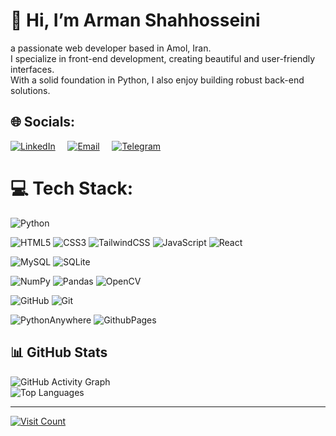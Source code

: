 # 👋 Hi, I’m Arman Shahhosseini
a passionate web developer based in Amol, Iran.  
I specialize in front-end development, creating beautiful and user-friendly interfaces.  
With a solid foundation in Python, I also enjoy building robust back-end solutions.

## 🌐 Socials:
[![LinkedIn](https://img.shields.io/badge/LinkedIn-%230077B5.svg?logo=linkedin&logoColor=white)](https://www.linkedin.com/in/arman-shahhoseini-4447152a0) &nbsp; &nbsp; 
[![Email](https://img.shields.io/badge/Email-%23D14836.svg?logo=gmail&logoColor=white)](mailto:shahhoseiniarman@gmail.com) &nbsp; &nbsp; 
[![Telegram](https://img.shields.io/badge/Telegram-%230077B5.svg?logo=telegram&logoColor=white)](https://t.me/armnre)

# 💻 Tech Stack:
![Python](https://img.shields.io/badge/python-3670A0?style=for-the-badge&logo=python&logoColor=ffdd54)

![HTML5](https://img.shields.io/badge/html5-%23E34F26.svg?style=for-the-badge&logo=html5&logoColor=white) ![CSS3](https://img.shields.io/badge/css3-%231572B6.svg?style=for-the-badge&logo=css3&logoColor=white) ![TailwindCSS](https://img.shields.io/badge/tailwindcss-%2338B2AC.svg?style=for-the-badge&logo=tailwind-css&logoColor=white)  ![JavaScript](https://img.shields.io/badge/javascript-%23323330.svg?style=for-the-badge&logo=javascript&logoColor=%23F7DF1E) ![React](https://img.shields.io/badge/react-%2320232a.svg?style=for-the-badge&logo=react&logoColor=%2361DAFB) 

![MySQL](https://img.shields.io/badge/mysql-4479A1.svg?style=for-the-badge&logo=mysql&logoColor=white) ![SQLite](https://img.shields.io/badge/sqlite-%2307405e.svg?style=for-the-badge&logo=sqlite&logoColor=white)

![NumPy](https://img.shields.io/badge/numpy-%23013243.svg?style=for-the-badge&logo=numpy&logoColor=white) ![Pandas](https://img.shields.io/badge/pandas-%23150458.svg?style=for-the-badge&logo=pandas&logoColor=white) ![OpenCV](https://img.shields.io/badge/opencv-%23white.svg?style=for-the-badge&logo=opencv&logoColor=white)

![GitHub](https://img.shields.io/badge/github-%23121011.svg?style=for-the-badge&logo=github&logoColor=white) ![Git](https://img.shields.io/badge/git-%23F05033.svg?style=for-the-badge&logo=git&logoColor=white)

![PythonAnywhere](https://img.shields.io/badge/pythonanywhere-%232F9FD7.svg?style=for-the-badge&logo=pythonanywhere&logoColor=151515) ![GithubPages](https://img.shields.io/badge/github%20pages-121013?style=for-the-badge&logo=github&logoColor=white)   

## 📊 GitHub Stats

![GitHub Activity Graph](https://github-readme-streak-stats.herokuapp.com/?user=arman-shahhoseini&theme=radical&hide_border=false)  
![Top Languages](https://github-readme-stats.vercel.app/api/top-langs/?username=arman-shahhoseini&theme=radical&hide_border=false&include_all_commits=true&count_private=false&layout=compact)

---

[![Visit Count](https://visitcount.itsvg.in/api?id=arman-shahhoseini&icon=0&color=5)](https://visitcount.itsvg.in)
